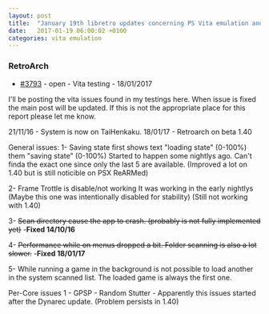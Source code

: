 ```yaml
---
layout: post
title:  "January 19th libretro updates concerning PS Vita emulation and emulators"
date:   2017-01-19 06:00:02 +0100
categories: vita emulation
---
```


### RetroArch
- [#3793](https://github.com/libretro/RetroArch/issues/3793) - open - Vita testing - 18/01/2017

I'll be posting the vita issues found in my testings here.
When issue is fixed the main post will be updated.
If this is not the appropriate place for this report please let me know.

21/11/16 - System is now on TaiHenkaku.
18/01/17 - Retroarch on beta 1.40

General issues:
1-  Saving state first shows text "loading state" (0-100%) them "saving state" (0-100%)
Started to happen some nightlys ago. Can't finda the exact one since only the last 5 are available.
(Improved a lot on 1.40 but is still noticible on PSX ReARMed)

2- Frame Trottle is disable/not working
It was working in the early nightlys (Maybe this one was intentionally disabled for stability)
(Still not working with 1.40)

3- ~~Scan directory cause the app to crash. (probably is not fully implemented yet)~~ -**Fixed 14/10/16**

4- ~~Performance while on menus dropped a bit. Folder scanning is also a lot slower.~~ -**Fixed 18/01/17**

5- While running a game in the background is not possible to load another in the system scanned list.
The loaded game is always the first one.

Per-Core issues
1 - GPSP - Random Stutter - Apparently this issues started after the Dynarec update.
(Problem persists in 1.40)


